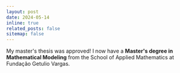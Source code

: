 ```yaml
---
layout: post
date: 2024-05-14
inline: true
related_posts: false
sitemap: false
---
```


My master's thesis was approved!
I now have a **Master's degree in Mathematical Modeling** from the School of
Applied Mathematics at Fundação Getulio Vargas.
